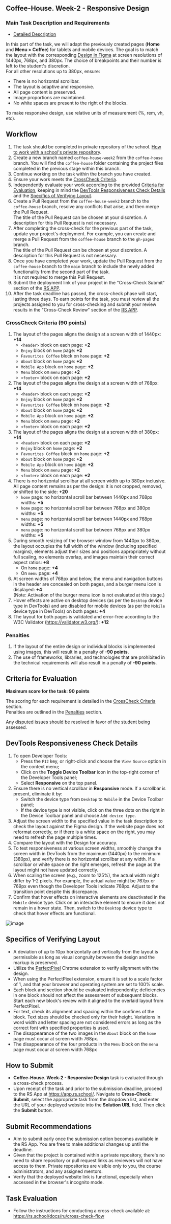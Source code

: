 ## Coffee-House. Week-2 - Responsive Design

### Main Task Description and Requirements

- [Detailed Description](coffee-house.md)

In this part of the task, we will adapt the previously created pages (**Home** and **Menu > Coffee**) for tablets and mobile devices.
The goal is to match the layout with the corresponding [Design in Figma](https://www.figma.com/file/SAoBmuOqTfguehdT4IFRxQ/Coffee-House?type=design&node-id=0-1&mode=design&t=qis81E9Ovgx47eVl-0) at screen resolutions of 1440px, 768px, and 380px.
The choice of breakpoints and their number is left to the student's discretion.  
For all other resolutions up to 380px, ensure:

- There is no horizontal scrollbar.
- The layout is adaptive and responsive.
- All page content is preserved.
- Image proportions are maintained.
- No white spaces are present to the right of the blocks.

To make responsive design, use relative units of measurement (%, rem, vh, etc).

## Workflow

1. The task should be completed in private repository of the school. [How to work with a school's private repository](https://rs.school/docs/ru/private-repository).
2. Create a new branch named `coffee-house-week2` from the `coffee-house` branch. You will find the `coffee-house` folder containing the project files completed in the previous stage within this branch.
3. Continue working on the task within the branch you have created.
4. Ensure your work meets the [CrossCheck Criteria](#crosscheck-criteria).
5. Independently evaluate your work according to the provided [Criteria for Evaluation](#criteria-for-evaluation), keeping in mind the [DevTools Responsiveness Check Details](#devtools-responsiveness-check-details) and the [Specifics of Verifying Layout](#specifics-of-verifying-layout).
6. Create a Pull Request from the `coffee-house-week2` branch to the `coffee-house` branch, resolve any conflicts that arise, and then merge the Pull Request.  
   The title of the Pull Request can be chosen at your discretion. A description for this Pull Request is not necessary.
7. After completing the cross-check for the previous part of the task, update your project's deployment. For example, you can create and merge a Pull Request from the `coffee-house` branch to the `gh-pages` branch.  
   The title of the Pull Request can be chosen at your discretion. A description for this Pull Request is not necessary.
8. Once you have completed your work, update the Pull Request from the `coffee-house` branch to the `main` branch to include the newly added functionality from the second part of the task.  
   It is not required to merge this Pull Request.
9. Submit the deployment link of your project in the "Cross-Check Submit" section of the [RS APP](https://app.rs.school/).
10. After the task deadline has passed, the cross-check phase will start, lasting three days. To earn points for the task, you must review all the projects assigned to you for cross-checking and submit your review results in the "Cross-Check Review" section of the [RS APP](https://app.rs.school/).

### CrossCheck Criteria (90 points)

1. The layout of the pages aligns the design at a screen width of 1440px: **+14**
   - `<header>` block on each page: **+2**
   - `Enjoy` block on `home` page: **+2**
   - `Favourites Coffee` block on `home` page: **+2**
   - `About` block on `home` page: **+2**
   - `Mobile App` block on `home` page: **+2**
   - `Menu` block on `menu` page: **+2**
   - `<footer>` block on each page: **+2**
2. The layout of the pages aligns the design at a screen width of 768px: **+14**
   - `<header>` block on each page: **+2**
   - `Enjoy` block on `home` page: **+2**
   - `Favourites Coffee` block on `home` page: **+2**
   - `About` block on `home` page: **+2**
   - `Mobile App` block on `home` page: **+2**
   - `Menu` block on `menu` page: **+2**
   - `<footer>` block on each page: **+2**
3. The layout of the pages aligns the design at a screen width of 380px: **+14**
   - `<header>` block on each page: **+2**
   - `Enjoy` block on `home` page: **+2**
   - `Favourites Coffee` block on `home` page: **+2**
   - `About` block on `home` page: **+2**
   - `Mobile App` block on `home` page: **+2**
   - `Menu` block on `menu` page: **+2**
   - `<footer>` block on each page: **+2**
4. There is no horizontal scrollbar at all screen width up to 380px inclusive. All page content remains as per the design: it is not cropped, removed, or shifted to the side: **+20**
   - `home` page: no horizontal scroll bar between 1440px and 768px widths: **+5**
   - `home` page: no horizontal scroll bar between 768px and 380px widths: **+5**
   - `menu` page: no horizontal scroll bar between 1440px and 768px widths: **+5**
   - `menu` page: no horizontal scroll bar between 768px and 380px widths: **+5**
5. During smooth resizing of the browser window from 1440px to 380px, the layout occupies the full width of the window (including specified margins), elements adjust their sizes and positions appropriately without full scaling, no elements overlap, and images maintain their correct aspect ratios: **+8**
   - On `home` page: **+4**
   - On `menu` page: **+4**
6. At screen widths of 768px and below, the menu and navigation buttons in the header are concealed on both pages, and a burger menu icon is displayed: **+4**  
   (Note: Activation of the burger menu icon is not evaluated at this stage.)
7. Hover effects are active on desktop devices (as per the `Desktop` device type in DevTools) and are disabled for mobile devices (as per the `Mobile` device type in DevTools) on both pages: **+4**
8. The layout for both pages is validated and error-free according to the W3C Validator (https://validator.w3.org/): **+12**

### Penalties

1. If the layout of the entire design or individual blocks is implemented using images, this will result in a penalty of **-90 points**.
2. The use of frameworks, libraries, and technologies that are prohibited in the technical requirements will also result in a penalty of **-90 points**.

## Criteria for Evaluation

**Maximum score for the task: 90 points**

The scoring for each requirement is detailed in the [CrossCheck Criteria](#crosscheck-criteria) section.  
Penalties are outlined in the [Penalties](#penalties) section.

Any disputed issues should be resolved in favor of the student being assessed.

## DevTools Responsiveness Check Details

1. To open Developer Tools:
   - Press the `F12` key, or right-click and choose the `View Source` option in the context menu;
   - Click on the **Toggle Device Toolbar** icon in the top-right corner of the Developer Tools panel;
   - Select **Responsive** on the top panel.
2. Ensure there is no vertical scrollbar in **Responsive** mode. If a scrollbar is present, eliminate it by:
   - Switch the device type from `Desktop` to `Mobile` in the Device Toolbar panel;
   - If the device type is not visible, click on the three dots on the right in the Device Toolbar panel and choose `Add device type`.
3. Adjust the screen width to the specified value in the task description to check the layout against the Figma design. If the website page does not reformat correctly, or if there is a white space on the right, you may need to refresh the page multiple times.
4. Compare the layout with the Design for accuracy.
5. To test responsiveness at various screen widths, smoothly change the screen width in DevTools from the maximum (1440px) to the minimum (380px), and verify there is no horizontal scrollbar at any width. If a scrollbar or white space on the right emerges, refresh the page as the layout might not have updated correctly.
6. When scaling the screen (e.g., zoom to 125%), the actual width might differ by 1-2 pixels. For example, the actual value might be 767px or 769px even though the Developer Tools indicate 768px. Adjust to the transition point despite this discrepancy.
7. Confirm that hover effects on interactive elements are deactivated in the `Mobile` device type. Click on an interactive element to ensure it does not remain in a hover state. Then, switch to the `Desktop` device type to check that hover effects are functional.

![image](https://user-images.githubusercontent.com/73646765/223966120-845e2526-c54c-4611-8173-db5f9a2c3faa.png)

## Specifics of Verifying Layout

- A deviation of up to 10px horizontally and vertically from the layout is permissible as long as visual congruity between the design and the markup is preserved.
- Utilize the [PerfectPixel](https://chrome.google.com/webstore/detail/perfectpixel-by-welldonec/dkaagdgjmgdmbnecmcefdhjekcoceebi?hl=ru) Chrome extension to verify alignment with the design.
- When using the PerfectPixel extension, ensure it is set to a scale factor of 1, and that your browser and operating system are set to 100% scale.
- Each block and section should be evaluated independently; deficiencies in one block should not affect the assessment of subsequent blocks. Start each new block's review with it aligned to the overlaid layout from PerfectPixel.
- For text, check its alignment and spacing within the confines of the block. Text sizes should be checked only for their height. Variations in word width and letter spacing are not considered errors as long as the correct font with specified properties is used.
- The disappearance of the two images in the `About` block on the `home` page must occur at screen width 768px.
- The disappearance of the four products in the `Menu` block on the `menu` page must occur at screen width 768px

## How to Submit

- **Coffee-House. Week-2 - Responsive Design** task is evaluated through a cross-check process.
- Upon receipt of the task and prior to the submission deadline, proceed to the RS App at https://app.rs.school/. Navigate to **Cross-Check: Submit**, select the appropriate task from the dropdown list, and enter the URL of your deployed website into the **Solution URL** field. Then click the **Submit** button.

## Submit Recommendations

- Aim to submit early once the submission option becomes available in the RS App. You are free to make additional changes up until the deadline.
- Given that the project is contained within a private repository, there's no need to share repository or pull request links as reviewers will not have access to them. Private repositories are visible only to you, the course administrators, and any assigned mentors.
- Verify that the deployed website link is functional, especially when accessed in the browser's incognito mode.

## Task Evaluation

- Follow the instructions for conducting a cross-check available at: https://rs.school/docs/ru/cross-check-flow
